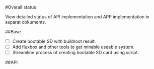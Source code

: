 #Overall status

View detailed status of API implementation and APP implementation in separat dokuments.

##Base
- [ ] Create bootable SD with buildroot result.
- [ ] Add fluxbox and other tools to get minable useable system.
- [ ] Streamline process of creating bootable SD card using script.

##API




